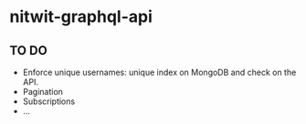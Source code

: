 # nitwit-graphql-api

## TO DO

- Enforce unique usernames: unique index on MongoDB and check on the API.
- Pagination
- Subscriptions
- ...
